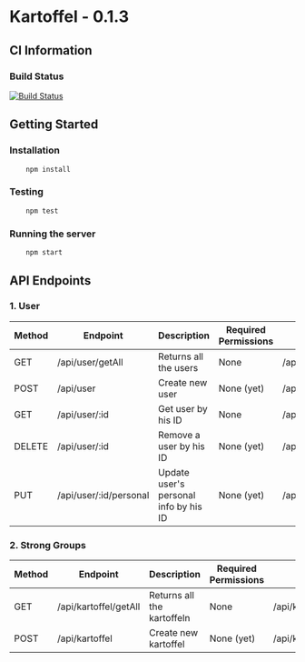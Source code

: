 # Kartoffel - 0.1.3

## CI Information
### Build Status
[![Build Status](https://travis-ci.org/AllKinds/Kartoffel.svg?branch=master)](https://travis-ci.org/AllKinds/Kartoffel)

## Getting Started
### Installation
        npm install

### Testing
        npm test

### Running the server
        npm start

## API Endpoints
### 1. User
| Method 	| Endpoint          	            | Description                    	        | Required Permissions  	| Example           	|
|--------	|--------------------------------   |----------------------------------------   |-----------------------	|-------------------	|
| GET    	| /api/user/getAll     	            | Returns all the users            	        | None                  	| /api/user/getAll     	|
| POST    	| /api/user          	            | Create new user                	        | None (yet)              	| /api/user          	|
| GET           | /api/user/:id                     | Get user by his ID                        | None                          | /api/user/1234567     |
| DELETE        | /api/user/:id                     | Remove a user by his ID                   | None (yet)                    | /api/user/1234567     |
| PUT           | /api/user/:id/personal            | Update user's personal info by his ID     | None (yet)                    | /api/user/1234567     |

### 2. Strong Groups
| Method 	| Endpoint          	            | Description                    	        | Required Permissions  	| Example           	        |
|--------	|--------------------------------   |----------------------------------------   |-----------------------	|----------------------------   |
| GET    	| /api/kartoffel/getAll             | Returns all the kartoffeln      	        | None                  	| /api/kartoffel/getAll     	|
| POST    	| /api/kartoffel                    | Create new kartoffel             	        | None (yet)              	| /api/kartoffel          	|